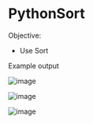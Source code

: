 # PythonSort

Objective:
- Use Sort

Example output

![image](https://user-images.githubusercontent.com/97081479/183234584-7144bcf3-1144-4ecb-ad21-4b7595f3ef92.png)

![image](https://user-images.githubusercontent.com/97081479/183234596-891d8a9c-2225-4bbc-a81c-7aec547df3a1.png)

![image](https://user-images.githubusercontent.com/97081479/183234618-132486ae-26f8-4109-a7ef-943ddc3cb6ca.png)
